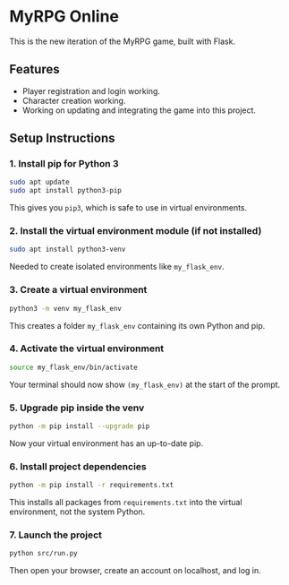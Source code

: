 # MyRPG Online

This is the new iteration of the MyRPG game, built with Flask. 

## Features

* Player registration and login working.
* Character creation working.
* Working on updating and integrating the game into this project.

## Setup Instructions

### 1. Install pip for Python 3

```bash
sudo apt update
sudo apt install python3-pip
```

This gives you `pip3`, which is safe to use in virtual environments.

### 2. Install the virtual environment module (if not installed)

```bash
sudo apt install python3-venv
```

Needed to create isolated environments like `my_flask_env`.

### 3. Create a virtual environment

```bash
python3 -m venv my_flask_env
```

This creates a folder `my_flask_env` containing its own Python and pip.

### 4. Activate the virtual environment

```bash
source my_flask_env/bin/activate
```

Your terminal should now show `(my_flask_env)` at the start of the prompt.

### 5. Upgrade pip inside the venv

```bash
python -m pip install --upgrade pip
```

Now your virtual environment has an up-to-date pip.

### 6. Install project dependencies

```bash
python -m pip install -r requirements.txt
```

This installs all packages from `requirements.txt` into the virtual environment, not the system Python.

### 7. Launch the project

```bash
python src/run.py
```

Then open your browser, create an account on localhost, and log in.

